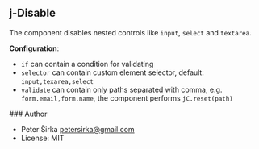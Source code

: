 ## j-Disable

The component disables nested controls like `input`, `select` and `textarea`.

__Configuration__:
- `if` can contain a condition for validating
- `selector` can contain custom element selector, default: `input,texarea,select`
- `validate` can contain only paths separated with comma, e.g. `form.email,form.name`, the component performs `jC.reset(path)`

### Author

- Peter Širka <petersirka@gmail.com>
- License: MIT